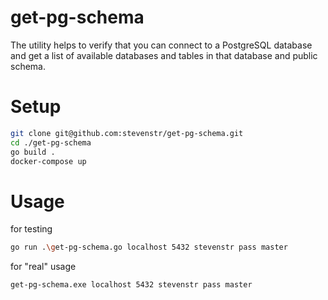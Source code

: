 # get-pg-schema
The utility helps to verify that you can connect to a PostgreSQL database and get a list of available databases and tables in that database and public schema.


# Setup
```sh
git clone git@github.com:stevenstr/get-pg-schema.git
cd ./get-pg-schema
go build .
docker-compose up
```

# Usage
for testing
```sh
go run .\get-pg-schema.go localhost 5432 stevenstr pass master
```
for "real" usage
```sh
get-pg-schema.exe localhost 5432 stevenstr pass master
```